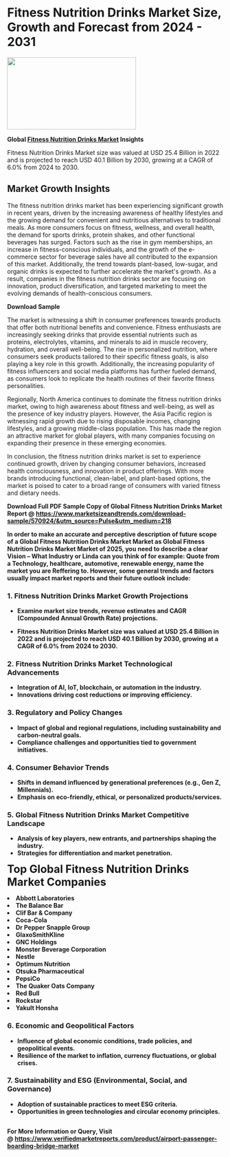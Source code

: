 <H1>Fitness Nutrition Drinks Market Size, Growth and Forecast from 2024 - 2031</H1><img class="aligncenter size-medium wp-image-584254" src="https://thirdeyenews.in/wp-content/uploads/2024/09/Global-Market-Research-300x168.jpeg" alt="" width="300" height="168" /><p><strong>Global&nbsp;<a href="https://www.marketsizeandtrends.com/download-sample/570924/&amp;utm_source=Pulse&amp;utm_medium=218">Fitness Nutrition Drinks Market</a> Insights</strong></p><p>Fitness Nutrition Drinks Market size was valued at USD 25.4 Billion in 2022 and is projected to reach USD 40.1 Billion by 2030, growing at a CAGR of 6.0% from 2024 to 2030.</p><p><h2>Market Growth Insights</h2> <p>The fitness nutrition drinks market has been experiencing significant growth in recent years, driven by the increasing awareness of healthy lifestyles and the growing demand for convenient and nutritious alternatives to traditional meals. As more consumers focus on fitness, wellness, and overall health, the demand for sports drinks, protein shakes, and other functional beverages has surged. Factors such as the rise in gym memberships, an increase in fitness-conscious individuals, and the growth of the e-commerce sector for beverage sales have all contributed to the expansion of this market. Additionally, the trend towards plant-based, low-sugar, and organic drinks is expected to further accelerate the market's growth. As a result, companies in the fitness nutrition drinks sector are focusing on innovation, product diversification, and targeted marketing to meet the evolving demands of health-conscious consumers.</p> <p><strong>Download Sample</strong></p> <p>The market is witnessing a shift in consumer preferences towards products that offer both nutritional benefits and convenience. Fitness enthusiasts are increasingly seeking drinks that provide essential nutrients such as proteins, electrolytes, vitamins, and minerals to aid in muscle recovery, hydration, and overall well-being. The rise in personalized nutrition, where consumers seek products tailored to their specific fitness goals, is also playing a key role in this growth. Additionally, the increasing popularity of fitness influencers and social media platforms has further fueled demand, as consumers look to replicate the health routines of their favorite fitness personalities.</p> <p>Regionally, North America continues to dominate the fitness nutrition drinks market, owing to high awareness about fitness and well-being, as well as the presence of key industry players. However, the Asia Pacific region is witnessing rapid growth due to rising disposable incomes, changing lifestyles, and a growing middle-class population. This has made the region an attractive market for global players, with many companies focusing on expanding their presence in these emerging economies.</p> <p>In conclusion, the fitness nutrition drinks market is set to experience continued growth, driven by changing consumer behaviors, increased health consciousness, and innovation in product offerings. With more brands introducing functional, clean-label, and plant-based options, the market is poised to cater to a broad range of consumers with varied fitness and dietary needs.</p> <p><strong></p><p><span class=""><strong>Download Full PDF Sample Copy of Global Fitness Nutrition Drinks Market Report</strong> @ <a href="https://www.marketsizeandtrends.com/download-sample/570924/&amp;utm_source=Pulse&amp;utm_medium=218" target="_blank">https://www.marketsizeandtrends.com/download-sample/570924/&amp;utm_source=Pulse&amp;utm_medium=218</a></span></p><p>In order to make an accurate and perceptive description of future scope of a Global&nbsp;Fitness Nutrition Drinks Market Market as Global&nbsp;Fitness Nutrition Drinks Market Market of 2025, you need to describe a clear Vision &ndash; What Industry or Linda can you think of for example: Quote from a Technology, healthcare, automotive, renewable energy, name the market you are Reffering to. However, some general trends and factors usually impact market reports and their future outlook include:</p><h3>1.&nbsp;<strong>Fitness Nutrition Drinks Market Growth Projections</strong></h3><ul><li>Examine market size trends, revenue estimates and CAGR (Compounded Annual Growth Rate) projections.</li><li><p>Fitness Nutrition Drinks Market size was valued at USD 25.4 Billion in 2022 and is projected to reach USD 40.1 Billion by 2030, growing at a CAGR of 6.0% from 2024 to 2030.</p></li></ul><h3>2.&nbsp;<strong>Fitness Nutrition Drinks Market Technological Advancements</strong></h3><ul><li>Integration of AI, IoT, blockchain, or automation in the industry.</li><li>Innovations driving cost reductions or improving efficiency.</li></ul><h3>3.&nbsp;<strong>Regulatory and Policy Changes</strong></h3><ul><li>Impact of global and regional regulations, including sustainability and carbon-neutral goals.</li><li>Compliance challenges and opportunities tied to government initiatives.</li></ul><h3>4.&nbsp;<strong>Consumer Behavior Trends</strong></h3><ul><li>Shifts in demand influenced by generational preferences (e.g., Gen Z, Millennials).</li><li>Emphasis on eco-friendly, ethical, or personalized products/services.</li></ul><h3>5.&nbsp;<strong>Global Fitness Nutrition Drinks Market Competitive Landscape</strong></h3><ul><li>Analysis of key players, new entrants, and partnerships shaping the industry.</li><li>Strategies for differentiation and market penetration.</li></ul><p data-pm-slice="1 1 []"><span style="color: inherit; font-family: inherit; font-size: 25px;">Top Global Fitness Nutrition Drinks Market Companies</span></p><div class="" data-test-id=""><p><li>Abbott Laboratories</li><li> The Balance Bar</li><li> Clif Bar & Company</li><li> Coca-Cola</li><li> Dr Pepper Snapple Group</li><li> GlaxoSmithKline</li><li> GNC Holdings</li><li> Monster Beverage Corporation</li><li> Nestle</li><li> Optimum Nutrition</li><li> Otsuka Pharmaceutical</li><li> PepsiCo</li><li> The Quaker Oats Company</li><li> Red Bull</li><li> Rockstar</li><li> Yakult Honsha</li></p></div><h3>6.&nbsp;<strong>Economic and Geopolitical Factors</strong></h3><ul><li>Influence of global economic conditions, trade policies, and geopolitical events.</li><li>Resilience of the market to inflation, currency fluctuations, or global crises.</li></ul><h3>7.&nbsp;<strong>Sustainability and ESG (Environmental, Social, and Governance)</strong></h3><ul><li>Adoption of sustainable practices to meet ESG criteria.</li><li>Opportunities in green technologies and circular economy principles.</li></ul><h2><strong style="font-size: 14px;">For More Information or Query, Visit @&nbsp;</strong><a style="background-color: #ffffff; font-size: 14px;" href="https://www.marketsizeandtrends.com/report/fitness-nutrition-drinks-market/" target="_blank">https://www.verifiedmarketreports.com/product/airport-passenger-boarding-bridge-market</a></h2>
